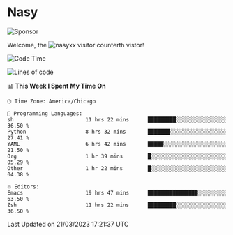 # Nasy

<!--
<p align="center">
<img height="200" src="https://github-readme-stats.vercel.app/api?username=nasyxx&count_private=true&show_icons=true&theme=dracula&include_all_commits=true"/>
<img height="200" src="https://github-readme-stats.vercel.app/api/top-langs/?username=nasyxx&theme=dracula&hide=html,jupyter+notebook&count_private=true&show_icons=true"/>
</p>

  
----------------
-->

![Sponsor](https://img.shields.io/static/v1.svg?label=Sponsor&message=%E2%9D%A4&logo=GitHub&style=flat&color=pink)
 
Welcome, the ![nasyxx visitor counter](https://count.getloli.com/get/@nasyxx?theme=rule34)th vistor!
 
<!--START_SECTION:waka-->
![Code Time](http://img.shields.io/badge/Code%20Time-3%2C296%20hrs%2040%20mins-blue)

![Lines of code](https://img.shields.io/badge/From%20Hello%20World%20I%27ve%20Written-6.2%20million%20lines%20of%20code-blue)

📊 **This Week I Spent My Time On** 

```text
🕑︎ Time Zone: America/Chicago

💬 Programming Languages: 
sh                       11 hrs 22 mins      █████████░░░░░░░░░░░░░░░░   36.50 % 
Python                   8 hrs 32 mins       ███████░░░░░░░░░░░░░░░░░░   27.41 % 
YAML                     6 hrs 42 mins       █████░░░░░░░░░░░░░░░░░░░░   21.50 % 
Org                      1 hr 39 mins        █░░░░░░░░░░░░░░░░░░░░░░░░   05.29 % 
Other                    1 hr 22 mins        █░░░░░░░░░░░░░░░░░░░░░░░░   04.38 % 

🔥 Editors: 
Emacs                    19 hrs 47 mins      ████████████████░░░░░░░░░   63.50 % 
Zsh                      11 hrs 22 mins      █████████░░░░░░░░░░░░░░░░   36.50 % 
```


 Last Updated on 21/03/2023 17:21:37 UTC
<!--END_SECTION:waka-->

<!-- ![visitors](https://visitor-badge.laobi.icu/badge?page_id=nasyxx.nasyxx) -->
